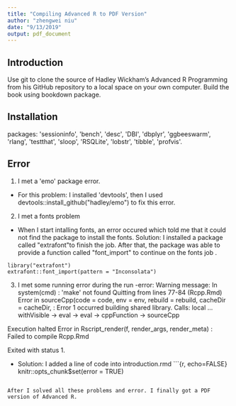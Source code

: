 ```yaml
---
title: "Compiling Advanced R to PDF Version"
author: "zhengwei niu"
date: "9/13/2019"
output: pdf_document
---
```


## Introduction
Use git to clone the source of Hadley Wickham’s Advanced R Programming from his GitHub repository to a local space on your own computer. Build the book using bookdown package.

## Installation
packages:
 'sessioninfo', 'bench', 'desc', 'DBI', 'dbplyr', 'ggbeeswarm', 'rlang', 'testthat', 'sloop', 'RSQLite', 'lobstr', 'tibble', 'profvis'.

## Error
1. I met a 'emo' package error.
- For this problem: I installed 'devtools', then I used devtools::install_github("hadley/emo") to fix this error.

2. I met a fonts problem
- When I start intalling fonts, an error occured which told me that it could not find the package to install the fonts.
Solution: I installed a package called "extrafont"to finish the job. After that, the package was able to provide a function called "font_import" to continue on the fonts job .
```{r}
library("extrafont")
extrafont::font_import(pattern = "Inconsolata")
```

3. I met some running error during the run
-error: 
Warning message:
In system(cmd) : 'make' not found
Quitting from lines 77-84 (Rcpp.Rmd) 
Error in sourceCpp(code = code, env = env, rebuild = rebuild, cacheDir = cacheDir,  : 
  Error 1 occurred building shared library.
Calls: local ... withVisible -> eval -> eval -> cppFunction -> sourceCpp

Execution halted
Error in Rscript_render(f, render_args, render_meta) : 
  Failed to compile Rcpp.Rmd

   Exited with status 1.

- Solution: I added a line of code into introduction.rmd ```{r, echo=FALSE}
knitr::opts_chunk$set(error = TRUE)
```

After I solved all these problems and error. I finally got a PDF version of Advanced R.
